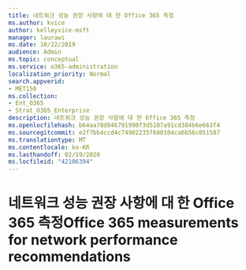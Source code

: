 ```yaml
---
title: 네트워크 성능 권장 사항에 대 한 Office 365 측정
ms.author: kvice
author: kelleyvice-msft
manager: laurawi
ms.date: 10/22/2019
audience: Admin
ms.topic: conceptual
ms.service: o365-administration
localization_priority: Normal
search.appverid:
- MET150
ms.collection:
- Ent_O365
- Strat_O365_Enterprise
description: 네트워크 성능 권장 사항에 대 한 Office 365 측정
ms.openlocfilehash: b64aa78d846791990f3d5107a91cd384b6e663f4
ms.sourcegitcommit: e2f7bb4ccd4c74902235f680104ca6b56c051587
ms.translationtype: MT
ms.contentlocale: ko-KR
ms.lasthandoff: 02/19/2020
ms.locfileid: "42106394"
---
```

# <a name="office-365-measurements-for-network-performance-recommendations"></a><span data-ttu-id="3c538-103">네트워크 성능 권장 사항에 대 한 Office 365 측정</span><span class="sxs-lookup"><span data-stu-id="3c538-103">Office 365 measurements for network performance recommendations</span></span>
